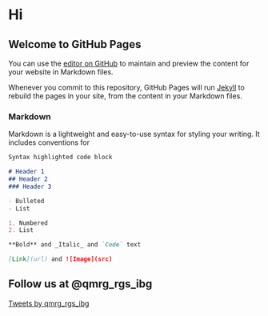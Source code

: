 # Hi


## Welcome to GitHub Pages

You can use the [editor on GitHub](https://github.com/programming-liftoff/hello-world/edit/master/README.md) to maintain and preview the content for your website in Markdown files.

Whenever you commit to this repository, GitHub Pages will run [Jekyll](https://jekyllrb.com/) to rebuild the pages in your site, from the content in your Markdown files.

### Markdown

Markdown is a lightweight and easy-to-use syntax for styling your writing. It includes conventions for

```markdown
Syntax highlighted code block

# Header 1
## Header 2
### Header 3

- Bulleted
- List

1. Numbered
2. List

**Bold** and _Italic_ and `Code` text

[Link](url) and ![Image](src)
```
<div class="twitter">
	<h2>Follow us at @qmrg_rgs_ibg</h2>
    <a class="twitter-timeline" href="https://twitter.com/qmrg_rgs_ibg?ref_src=twsrc%5Etfw">Tweets by qmrg_rgs_ibg</a> <script async src="https://platform.twitter.com/widgets.js" charset="utf-8"></script>
</div><!-- /.twitter -->
